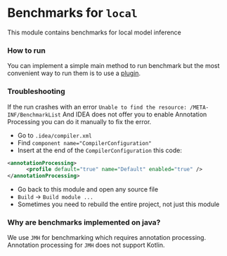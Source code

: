 # Benchmarks for `local`

This module contains benchmarks for local model inference

### How to run

You can implement a simple main method to run benchmark but the most convenient way to run them is to use
a [plugin](https://plugins.jetbrains.com/plugin/7529-jmh-java-microbenchmark-harness).

### Troubleshooting
If the run crashes with an error
```Unable to find the resource: /META-INF/BenchmarkList```
And IDEA does not offer you to enable Annotation Processing you can do it manually to fix the error.
- Go to `.idea/compiler.xml`
- Find `component name="CompilerConfiguration"`
- Insert at the end of the `CompilerConfiguration` this code:
```xml
<annotationProcessing>
      <profile default="true" name="Default" enabled="true" />
</annotationProcessing>
```
- Go back to this module and open any source file
- `Build` -> `Build module ...`
- Sometimes you need to rebuild the entire project, not just this module

### Why are benchmarks implemented on java?
We use `JMH` for benchmarking which requires annotation processing. Annotation processing for `JMH` does not support Kotlin.
